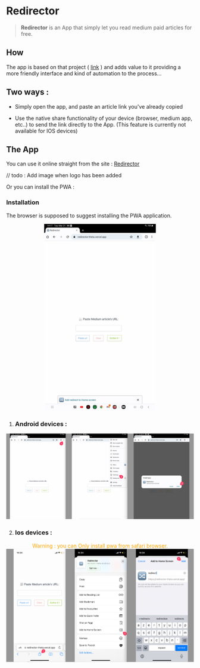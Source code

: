 # Redirector

> **Redirector** is an App that simply let you read medium paid articles for free.

## How

The app is based on that project ( [link](https://scribe.rip/) ) and adds value to it providing a more friendly interface and kind of automation to the process...

## Two ways :

- Simply open the app, and paste an article link you've already copied

- Use the native share functionality of your device (browser, medium app, etc..) to send the link directly to the App.
  (This feature is currently not available for IOS devices)

## The App

You can use it online straight from the site : [Redirector](https://scribe.rip/)

// todo : Add image when logo has been added

Or you can install the PWA :

### Installation

The browser is supposed to suggest installing the PWA application.

<div style="text-align: center;">
	<img  src="./public/suggest.jpg" height="500">
</div>

1. ### Android devices :

<div style="text-align: center;">
<img src="./public/android.png" width="600">
</div>

2. ### Ios devices :

<div style="text-align: center;">
   <span style="color:orange">Warning : you can Only install pwa from safari browser.</span>
	 </div>

<div style="text-align: center;">
   <img src="./public/ios.jpeg" width="600">
</div>

